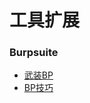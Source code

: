 # 工具扩展

### Burpsuite

- [武装BP](https://m.freebuf.com/articles/web/325943.html)
- [BP技巧](https://forum.butian.net/share/651)